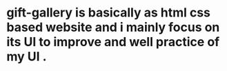 ﻿# gift-gallery is basically as html css based website and i mainly focus on its UI  to improve and well practice of my UI  .
